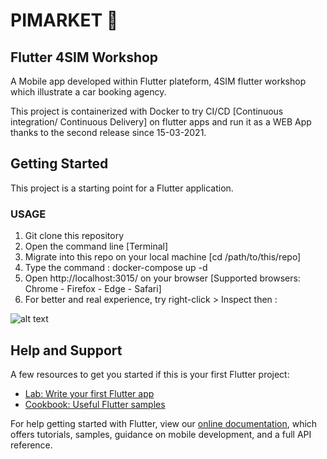 # PIMARKET 🚧

## Flutter 4SIM Workshop

A Mobile app developed within Flutter plateform, 4SIM flutter workshop which illustrate a car booking agency.

This project is containerized with Docker to try CI/CD [Continuous integration/ Continuous Delivery] on flutter apps and run it as a WEB App thanks to the second release since 15-03-2021.

## Getting Started

This project is a starting point for a Flutter application.

### USAGE

1. Git clone this repository
2. Open the command line [Terminal]
3. Migrate into this repo on your local machine [cd /path/to/this/repo]
4. Type the command : docker-compose up -d
5. Open http://localhost:3015/ on your browser [Supported browsers: Chrome - Firefox - Edge - Safari]
6. For better and real experience, try right-click > Inspect then : 

![alt text](https://github.com/khaledGuedria/PIMARKET-flutter/blob/main/1.png?raw=true)



## Help and Support

A few resources to get you started if this is your first Flutter project:

- [Lab: Write your first Flutter app](https://flutter.dev/docs/get-started/codelab)
- [Cookbook: Useful Flutter samples](https://flutter.dev/docs/cookbook)

For help getting started with Flutter, view our
[online documentation](https://flutter.dev/docs), which offers tutorials,
samples, guidance on mobile development, and a full API reference.
